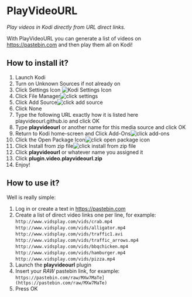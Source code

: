 # PlayVideoURL
*Play videos in Kodi directly from URL direct links.*

With PlayVideoURL you can generate a list of videos on https://pastebin.com and then play them all on Kodi!

## How to install it?

 1. Launch Kodi
 2. Turn on Unknown Sources if not already on
 3. Click Settings Icon ![Kodi Settings Icon](https://troypoint.com/wp-content/uploads/2017/06/Kodi-Settings-Icon.png)
 4. Click File Manager![click settings](https://troypoint.com/wp-content/uploads/2018/10/github-1.png)
 5. Click Add Source![click add source](https://troypoint.com/wp-content/uploads/2018/10/github-3.png)
 6. Click None
 7. Type the following URL exactly how it is listed here playvideourl.github.io and click OK
 8. Type **playvideourl** or another name for this media source and click OK
 9. Return to Kodi home-screen and Click Add-Ons![click add-ons](https://troypoint.com/wp-content/uploads/2018/10/github-7.png)
 10. Click the Open Package Icon![click open package icon](https://troypoint.com/wp-content/uploads/2018/10/github-8.png)
 11. Click Install from zip file![click install from zip file](https://troypoint.com/wp-content/uploads/2018/10/github-9.png)
 12. Click **playvideourl** or whatever name you assigned it
 13. Click **plugin.video.playvideourl.zip**
 14. Enjoy!
 
 ## How to use it?
 Well is really simple:
 1. Log in or create a text in https://pastebin.com
 2. Create a list of direct video links one per line, for example:  
`http://www.vidsplay.com/vids/crab.mp4`  
`http://www.vidsplay.com/vids/alligator.mp4`  
`http://www.vidsplay.com/vids/traffic1.avi`
`http://www.vidsplay.com/vids/traffic_arrows.mp4`
`http://www.vidsplay.com/vids/bbqchicken.mp4`
`http://www.vidsplay.com/vids/hamburger.mp4`
`http://www.vidsplay.com/vids/pizza.mp4`
 3. Launch the **playvideourl** plugin
 4. Insert your *RAW* pastebin link, for example:
 `https://pastebin.com/raw/MXw7MaTe](https://pastebin.com/raw/MXw7MaTe)`
 5. Press OK
